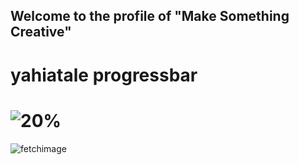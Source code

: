 ## Welcome to the profile of "Make Something Creative"
# yahiatale progressbar
# ![20%](https://progress-bar.dev/20)

![fetchimage](https://github.com/Make-Something-Creative/.github/assets/104655906/59a2da80-7b2f-48cb-816d-c7b88a37ba7f)
